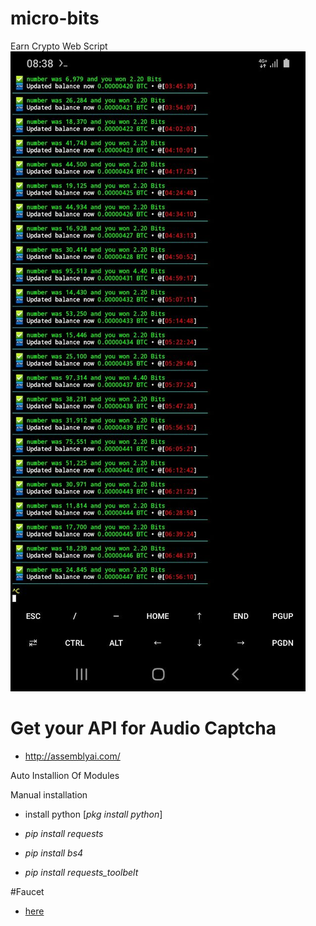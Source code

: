 # micro-bits

Earn Crypto Web Script
![image](https://github.com/sixteen-crypto/rushbitcoin/blob/main/IMG_20230821_035444_139.jpg)

# Get your API for Audio Captcha
  - http://assemblyai.com/

Auto Installion Of Modules

Manual installation

 - install python [_pkg install python_]

 - _pip install requests_

 - _pip install bs4_

 - _pip install requests_toolbelt_

#Faucet
 - [here]()
